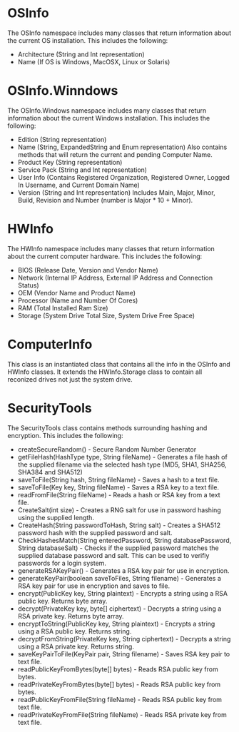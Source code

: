 # OSInfo
The OSInfo namespace includes many classes that return information about the current OS installation. This includes the following:
- Architecture (String and Int representation)
- Name (If OS is Windows, MacOSX, Linux or Solaris)

# OSInfo.Winndows
The OSInfo.Windows namespace includes many classes that return information about the current Windows installation. This includes the following:
- Edition (String representation)
- Name (String, ExpandedString and Enum representation) Also contains methods that will return the current and pending Computer Name.
- Product Key (String representation)
- Service Pack (String and Int representation)
- User Info (Contains Registered Organization, Registered Owner, Logged In Username, and Current Domain Name)
- Version (String and Int representation) Includes Main, Major, Minor, Build,  Revision and Number (number is Major * 10 + Minor).

# HWInfo
The HWInfo namespace includes many classes that return information about the current computer hardware. This includes the following:
- BIOS (Release Date, Version and Vendor Name)
- Network (Internal IP Address, External IP Address and Connection Status)
- OEM (Vendor Name and Product Name)
- Processor (Name and Number Of Cores)
- RAM (Total Installed Ram Size)
- Storage (System Drive Total Size, System Drive Free Space)

# ComputerInfo
This class is an instantiated class that contains all the info in the OSInfo and HWInfo classes. It extends the HWInfo.Storage class to contain all reconized drives not just the system drive.

# SecurityTools
The SecurityTools class contains methods surrounding hashing and encryption. This includes the following:
- createSecureRandom() - Secure Random Number Generator
- getFileHash(HashType type, String fileName) - Generates a file hash of the supplied filename via the selected hash type (MD5, SHA1, SHA256, SHA384 and SHA512)
- saveToFile(String hash, String fileName) - Saves a hash to a text file.
- saveToFile(Key key, String fileName) - Saves a RSA key to a text file.
- readFromFile(String fileName) - Reads a hash or RSA key from a text file.
- CreateSalt(int size) - Creates a RNG salt for use in password hashing using the supplied length.
- CreateHash(String passwordToHash, String salt) - Creates a SHA512 password hash with the supplied password and salt.
- CheckHashesMatch(String enteredPassword, String databasePassword, String databaseSalt) - Checks if the supplied password matches the supplied database password and salt. This can be used to verifiy passwords for a login system.
- generateRSAKeyPair() - Generates a RSA key pair for use in encryption.
- generateKeyPair(boolean saveToFiles, String filename) - Generates a RSA key pair for use in encryption and saves to file.
- encrypt(PublicKey key, String plaintext) - Encrypts a string using a RSA public key. Returns byte array.
- decrypt(PrivateKey key, byte[] ciphertext) - Decrypts a string using a RSA private key. Returns byte array.
- encryptToString(PublicKey key, String plaintext) - Encrypts a string using a RSA public key. Returns string.
- decryptFromString(PrivateKey key, String ciphertext) - Decrypts a string using a RSA private key. Returns string.
- saveKeyPairToFile(KeyPair pair, String filename) - Saves RSA key pair to text file.
- readPublicKeyFromBytes(byte[] bytes) - Reads RSA public key from bytes.
- readPrivateKeyFromBytes(byte[] bytes) - Reads RSA public key from bytes.
- readPublicKeyFromFile(String fileName) - Reads RSA public key from text file.
- readPrivateKeyFromFile(String fileName) - Reads RSA private key from text file.
